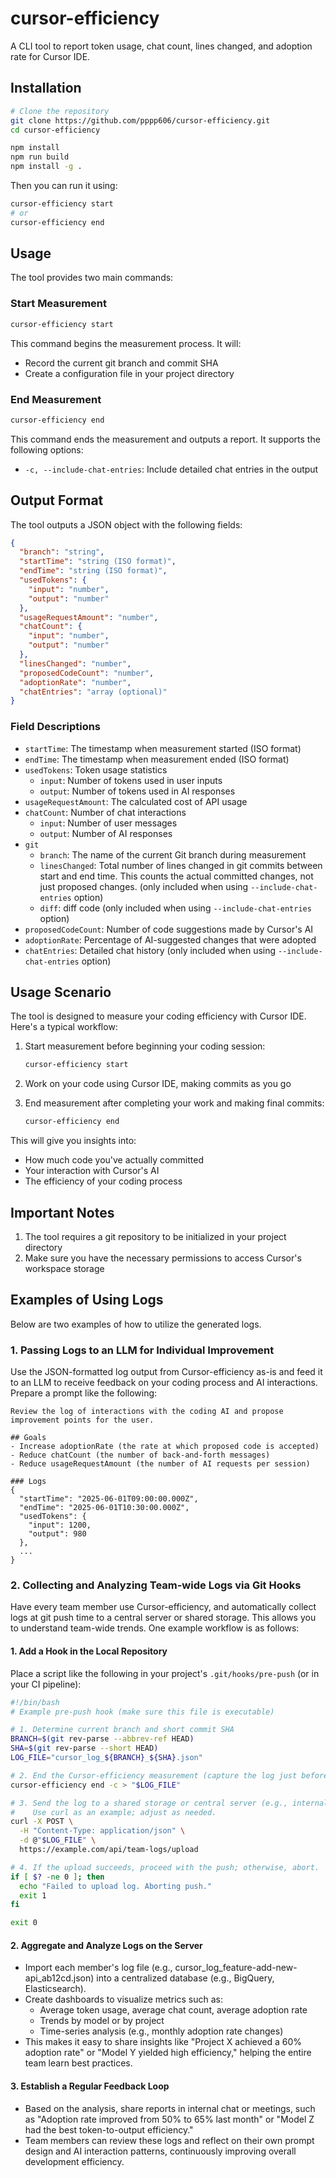 # cursor-efficiency

A CLI tool to report token usage, chat count, lines changed, and adoption rate for Cursor IDE.

## Installation

```bash
# Clone the repository
git clone https://github.com/pppp606/cursor-efficiency.git
cd cursor-efficiency

npm install
npm run build
npm install -g .
```

Then you can run it using:
```bash
cursor-efficiency start
# or
cursor-efficiency end
```

## Usage

The tool provides two main commands:

### Start Measurement

```bash
cursor-efficiency start
```

This command begins the measurement process. It will:
- Record the current git branch and commit SHA
- Create a configuration file in your project directory

### End Measurement

```bash
cursor-efficiency end
```

This command ends the measurement and outputs a report. It supports the following options:

- `-c, --include-chat-entries`: Include detailed chat entries in the output

## Output Format

The tool outputs a JSON object with the following fields:

```json
{
  "branch": "string",
  "startTime": "string (ISO format)",
  "endTime": "string (ISO format)",
  "usedTokens": {
    "input": "number",
    "output": "number"
  },
  "usageRequestAmount": "number",
  "chatCount": {
    "input": "number",
    "output": "number"
  },
  "linesChanged": "number",
  "proposedCodeCount": "number",
  "adoptionRate": "number",
  "chatEntries": "array (optional)"
}
```

### Field Descriptions

- `startTime`: The timestamp when measurement started (ISO format)
- `endTime`: The timestamp when measurement ended (ISO format)
- `usedTokens`: Token usage statistics
  - `input`: Number of tokens used in user inputs
  - `output`: Number of tokens used in AI responses
- `usageRequestAmount`: The calculated cost of API usage
- `chatCount`: Number of chat interactions
  - `input`: Number of user messages
  - `output`: Number of AI responses
- `git`
  - `branch`: The name of the current Git branch during measurement
  - `linesChanged`: Total number of lines changed in git commits between start and end time. This counts the actual committed changes, not just proposed changes. (only included when using `--include-chat-entries` option)
  - `diff`: diff code (only included when using `--include-chat-entries` option)
- `proposedCodeCount`: Number of code suggestions made by Cursor's AI
- `adoptionRate`: Percentage of AI-suggested changes that were adopted
- `chatEntries`: Detailed chat history (only included when using `--include-chat-entries` option)

## Usage Scenario

The tool is designed to measure your coding efficiency with Cursor IDE. Here's a typical workflow:

1. Start measurement before beginning your coding session:
   ```bash
   cursor-efficiency start
   ```

2. Work on your code using Cursor IDE, making commits as you go

3. End measurement after completing your work and making final commits:
   ```bash
   cursor-efficiency end
   ```

This will give you insights into:
- How much code you've actually committed
- Your interaction with Cursor's AI
- The efficiency of your coding process

## Important Notes

1. The tool requires a git repository to be initialized in your project directory
2. Make sure you have the necessary permissions to access Cursor's workspace storage

## Examples of Using Logs

Below are two examples of how to utilize the generated logs.

### 1. Passing Logs to an LLM for Individual Improvement

Use the JSON-formatted log output from Cursor-efficiency as-is and feed it to an LLM to receive feedback on your coding process and AI interactions. Prepare a prompt like the following:

```text
Review the log of interactions with the coding AI and propose improvement points for the user.

## Goals
- Increase adoptionRate (the rate at which proposed code is accepted)
- Reduce chatCount (the number of back-and-forth messages)
- Reduce usageRequestAmount (the number of AI requests per session)

### Logs
{
  "startTime": "2025-06-01T09:00:00.000Z",
  "endTime": "2025-06-01T10:30:00.000Z",
  "usedTokens": {
    "input": 1200,
    "output": 980
  },
  ...
}
```

### 2. Collecting and Analyzing Team-wide Logs via Git Hooks

Have every team member use Cursor-efficiency, and automatically collect logs at git push time to a central server or shared storage. This allows you to understand team-wide trends. One example workflow is as follows:

#### 1. Add a Hook in the Local Repository
Place a script like the following in your project's `.git/hooks/pre-push` (or in your CI pipeline):

```bash
#!/bin/bash
# Example pre-push hook (make sure this file is executable)

# 1. Determine current branch and short commit SHA
BRANCH=$(git rev-parse --abbrev-ref HEAD)
SHA=$(git rev-parse --short HEAD)
LOG_FILE="cursor_log_${BRANCH}_${SHA}.json"

# 2. End the Cursor-efficiency measurement (capture the log just before pushing)
cursor-efficiency end -c > "$LOG_FILE"

# 3. Send the log to a shared storage or central server (e.g., internal server or S3)
#    Use curl as an example; adjust as needed.
curl -X POST \
  -H "Content-Type: application/json" \
  -d @"$LOG_FILE" \
  https://example.com/api/team-logs/upload

# 4. If the upload succeeds, proceed with the push; otherwise, abort.
if [ $? -ne 0 ]; then
  echo "Failed to upload log. Aborting push."
  exit 1
fi

exit 0
```

#### 2. Aggregate and Analyze Logs on the Server

- Import each member's log file (e.g., cursor_log_feature-add-new-api_ab12cd.json) into a centralized database (e.g., BigQuery, Elasticsearch).
- Create dashboards to visualize metrics such as:
  - Average token usage, average chat count, average adoption rate
  - Trends by model or by project
  - Time-series analysis (e.g., monthly adoption rate changes)
- This makes it easy to share insights like "Project X achieved a 60% adoption rate" or "Model Y yielded high efficiency," helping the entire team learn best practices.

#### 3. **Establish a Regular Feedback Loop**

- Based on the analysis, share reports in internal chat or meetings, such as "Adoption rate improved from 50% to 65% last month" or "Model Z had the best token-to-output efficiency."
- Team members can review these logs and reflect on their own prompt design and AI interaction patterns, continuously improving overall development efficiency.
